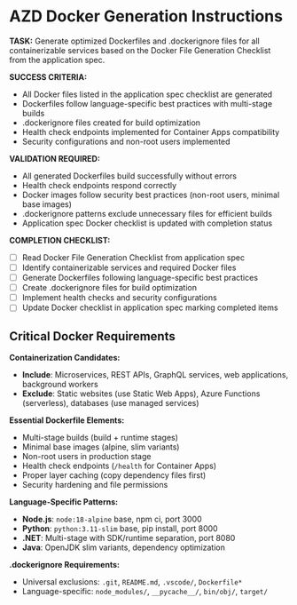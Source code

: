 # AZD Docker Generation Instructions

**TASK:** Generate optimized Dockerfiles and .dockerignore files for all containerizable services based on the Docker File Generation Checklist from the application spec.

**SUCCESS CRITERIA:**

- All Docker files listed in the application spec checklist are generated
- Dockerfiles follow language-specific best practices with multi-stage builds
- .dockerignore files created for build optimization
- Health check endpoints implemented for Container Apps compatibility
- Security configurations and non-root users implemented

**VALIDATION REQUIRED:**

- All generated Dockerfiles build successfully without errors
- Health check endpoints respond correctly
- Docker images follow security best practices (non-root users, minimal base images)
- .dockerignore patterns exclude unnecessary files for efficient builds
- Application spec Docker checklist is updated with completion status

**COMPLETION CHECKLIST:**

- [ ] Read Docker File Generation Checklist from application spec
- [ ] Identify containerizable services and required Docker files
- [ ] Generate Dockerfiles following language-specific best practices
- [ ] Create .dockerignore files for build optimization
- [ ] Implement health checks and security configurations
- [ ] Update Docker checklist in application spec marking completed items

## Critical Docker Requirements

**Containerization Candidates:**

- **Include**: Microservices, REST APIs, GraphQL services, web applications, background workers
- **Exclude**: Static websites (use Static Web Apps), Azure Functions (serverless), databases (use managed services)

**Essential Dockerfile Elements:**

- Multi-stage builds (build + runtime stages)
- Minimal base images (alpine, slim variants)
- Non-root users in production stage
- Health check endpoints (`/health` for Container Apps)
- Proper layer caching (copy dependency files first)
- Security hardening and file permissions

**Language-Specific Patterns:**

- **Node.js**: `node:18-alpine` base, npm ci, port 3000
- **Python**: `python:3.11-slim` base, pip install, port 8000
- **.NET**: Multi-stage with SDK/runtime separation, port 8080
- **Java**: OpenJDK slim variants, dependency optimization

**.dockerignore Requirements:**

- Universal exclusions: `.git`, `README.md`, `.vscode/`, `Dockerfile*`
- Language-specific: `node_modules/`, `__pycache__/`, `bin/obj/`, `target/`
